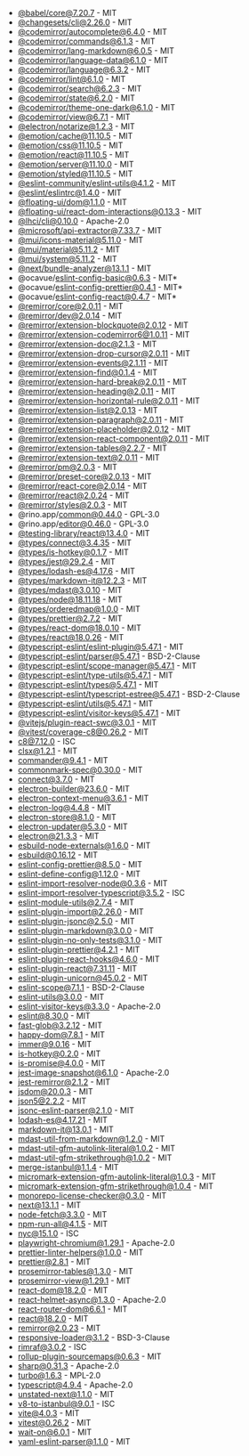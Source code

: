 - [@babel/core@7.20.7](https://github.com/babel/babel) - MIT
- [@changesets/cli@2.26.0](https://github.com/changesets/changesets/tree/main/packages/cli) - MIT
- [@codemirror/autocomplete@6.4.0](https://github.com/codemirror/autocomplete) - MIT
- [@codemirror/commands@6.1.3](https://github.com/codemirror/commands) - MIT
- [@codemirror/lang-markdown@6.0.5](https://github.com/codemirror/lang-markdown) - MIT
- [@codemirror/language-data@6.1.0](https://github.com/codemirror/language-data) - MIT
- [@codemirror/language@6.3.2](https://github.com/codemirror/language) - MIT
- [@codemirror/lint@6.1.0](https://github.com/codemirror/lint) - MIT
- [@codemirror/search@6.2.3](https://github.com/codemirror/search) - MIT
- [@codemirror/state@6.2.0](https://github.com/codemirror/state) - MIT
- [@codemirror/theme-one-dark@6.1.0](https://github.com/codemirror/theme-one-dark) - MIT
- [@codemirror/view@6.7.1](https://github.com/codemirror/view) - MIT
- [@electron/notarize@1.2.3](https://github.com/electron/notarize) - MIT
- [@emotion/cache@11.10.5](https://github.com/emotion-js/emotion/tree/main/packages/cache) - MIT
- [@emotion/css@11.10.5](https://github.com/emotion-js/emotion/tree/main/packages/css) - MIT
- [@emotion/react@11.10.5](https://github.com/emotion-js/emotion/tree/main/packages/react) - MIT
- [@emotion/server@11.10.0](https://github.com/emotion-js/emotion/tree/main/packages/server) - MIT
- [@emotion/styled@11.10.5](https://github.com/emotion-js/emotion/tree/main/packages/styled) - MIT
- [@eslint-community/eslint-utils@4.1.2](https://github.com/eslint-community/eslint-utils) - MIT
- [@eslint/eslintrc@1.4.0](https://github.com/eslint/eslintrc) - MIT
- [@floating-ui/dom@1.1.0](https://github.com/floating-ui/floating-ui) - MIT
- [@floating-ui/react-dom-interactions@0.13.3](https://github.com/floating-ui/floating-ui) - MIT
- [@lhci/cli@0.10.0](https://github.com/GoogleChrome/lighthouse-ci) - Apache-2.0
- [@microsoft/api-extractor@7.33.7](https://github.com/microsoft/rushstack) - MIT
- [@mui/icons-material@5.11.0](https://github.com/mui/material-ui) - MIT
- [@mui/material@5.11.2](https://github.com/mui/material-ui) - MIT
- [@mui/system@5.11.2](https://github.com/mui/material-ui) - MIT
- [@next/bundle-analyzer@13.1.1](https://github.com/vercel/next.js) - MIT
- @ocavue/eslint-config-basic@0.6.3 - MIT*
- @ocavue/eslint-config-prettier@0.4.1 - MIT*
- @ocavue/eslint-config-react@0.4.7 - MIT*
- [@remirror/core@2.0.11](https://github.com/remirror/remirror) - MIT
- [@remirror/dev@2.0.14](https://github.com/remirror/remirror) - MIT
- [@remirror/extension-blockquote@2.0.12](https://github.com/remirror/remirror) - MIT
- [@remirror/extension-codemirror6@1.0.11](https://github.com/remirror/remirror) - MIT
- [@remirror/extension-doc@2.1.3](https://github.com/remirror/remirror) - MIT
- [@remirror/extension-drop-cursor@2.0.11](https://github.com/remirror/remirror) - MIT
- [@remirror/extension-events@2.1.11](https://github.com/remirror/remirror) - MIT
- [@remirror/extension-find@0.1.4](https://github.com/remirror/remirror) - MIT
- [@remirror/extension-hard-break@2.0.11](https://github.com/remirror/remirror) - MIT
- [@remirror/extension-heading@2.0.11](https://github.com/remirror/remirror) - MIT
- [@remirror/extension-horizontal-rule@2.0.11](https://github.com/remirror/remirror) - MIT
- [@remirror/extension-list@2.0.13](https://github.com/remirror/remirror) - MIT
- [@remirror/extension-paragraph@2.0.11](https://github.com/remirror/remirror) - MIT
- [@remirror/extension-placeholder@2.0.12](https://github.com/remirror/remirror) - MIT
- [@remirror/extension-react-component@2.0.11](https://github.com/remirror/remirror) - MIT
- [@remirror/extension-tables@2.2.7](https://github.com/remirror/remirror) - MIT
- [@remirror/extension-text@2.0.11](https://github.com/remirror/remirror) - MIT
- [@remirror/pm@2.0.3](https://github.com/remirror/remirror) - MIT
- [@remirror/preset-core@2.0.13](https://github.com/remirror/remirror) - MIT
- [@remirror/react-core@2.0.14](https://github.com/remirror/remirror) - MIT
- [@remirror/react@2.0.24](https://github.com/remirror/remirror) - MIT
- [@remirror/styles@2.0.3](https://github.com/remirror/remirror) - MIT
- @rino.app/common@0.44.0 - GPL-3.0
- @rino.app/editor@0.46.0 - GPL-3.0
- [@testing-library/react@13.4.0](https://github.com/testing-library/react-testing-library) - MIT
- [@types/connect@3.4.35](https://github.com/DefinitelyTyped/DefinitelyTyped) - MIT
- [@types/is-hotkey@0.1.7](https://github.com/DefinitelyTyped/DefinitelyTyped) - MIT
- [@types/jest@29.2.4](https://github.com/DefinitelyTyped/DefinitelyTyped) - MIT
- [@types/lodash-es@4.17.6](https://github.com/DefinitelyTyped/DefinitelyTyped) - MIT
- [@types/markdown-it@12.2.3](https://github.com/DefinitelyTyped/DefinitelyTyped) - MIT
- [@types/mdast@3.0.10](https://github.com/DefinitelyTyped/DefinitelyTyped) - MIT
- [@types/node@18.11.18](https://github.com/DefinitelyTyped/DefinitelyTyped) - MIT
- [@types/orderedmap@1.0.0](https://github.com/DefinitelyTyped/DefinitelyTyped) - MIT
- [@types/prettier@2.7.2](https://github.com/DefinitelyTyped/DefinitelyTyped) - MIT
- [@types/react-dom@18.0.10](https://github.com/DefinitelyTyped/DefinitelyTyped) - MIT
- [@types/react@18.0.26](https://github.com/DefinitelyTyped/DefinitelyTyped) - MIT
- [@typescript-eslint/eslint-plugin@5.47.1](https://github.com/typescript-eslint/typescript-eslint) - MIT
- [@typescript-eslint/parser@5.47.1](https://github.com/typescript-eslint/typescript-eslint) - BSD-2-Clause
- [@typescript-eslint/scope-manager@5.47.1](https://github.com/typescript-eslint/typescript-eslint) - MIT
- [@typescript-eslint/type-utils@5.47.1](https://github.com/typescript-eslint/typescript-eslint) - MIT
- [@typescript-eslint/types@5.47.1](https://github.com/typescript-eslint/typescript-eslint) - MIT
- [@typescript-eslint/typescript-estree@5.47.1](https://github.com/typescript-eslint/typescript-eslint) - BSD-2-Clause
- [@typescript-eslint/utils@5.47.1](https://github.com/typescript-eslint/typescript-eslint) - MIT
- [@typescript-eslint/visitor-keys@5.47.1](https://github.com/typescript-eslint/typescript-eslint) - MIT
- [@vitejs/plugin-react-swc@3.0.1](https://github.com/vitejs/vite-plugin-react-swc) - MIT
- [@vitest/coverage-c8@0.26.2](https://github.com/vitest-dev/vitest) - MIT
- [c8@7.12.0](https://github.com/bcoe/c8) - ISC
- [clsx@1.2.1](https://github.com/lukeed/clsx) - MIT
- [commander@9.4.1](https://github.com/tj/commander.js) - MIT
- [commonmark-spec@0.30.0](https://github.com/commonmark/CommonMark) - MIT
- [connect@3.7.0](https://github.com/senchalabs/connect) - MIT
- [electron-builder@23.6.0](https://github.com/electron-userland/electron-builder) - MIT
- [electron-context-menu@3.6.1](https://github.com/sindresorhus/electron-context-menu) - MIT
- [electron-log@4.4.8](https://github.com/megahertz/electron-log) - MIT
- [electron-store@8.1.0](https://github.com/sindresorhus/electron-store) - MIT
- [electron-updater@5.3.0](https://github.com/electron-userland/electron-builder) - MIT
- [electron@21.3.3](https://github.com/electron/electron) - MIT
- [esbuild-node-externals@1.6.0](https://github.com/pradel/esbuild-node-externals) - MIT
- [esbuild@0.16.12](https://github.com/evanw/esbuild) - MIT
- [eslint-config-prettier@8.5.0](https://github.com/prettier/eslint-config-prettier) - MIT
- [eslint-define-config@1.12.0](https://github.com/Shinigami92/eslint-define-config) - MIT
- [eslint-import-resolver-node@0.3.6](https://github.com/import-js/eslint-plugin-import) - MIT
- [eslint-import-resolver-typescript@3.5.2](https://github.com/import-js/eslint-import-resolver-typescript) - ISC
- [eslint-module-utils@2.7.4](https://github.com/import-js/eslint-plugin-import) - MIT
- [eslint-plugin-import@2.26.0](https://github.com/import-js/eslint-plugin-import) - MIT
- [eslint-plugin-jsonc@2.5.0](https://github.com/ota-meshi/eslint-plugin-jsonc) - MIT
- [eslint-plugin-markdown@3.0.0](https://github.com/eslint/eslint-plugin-markdown) - MIT
- [eslint-plugin-no-only-tests@3.1.0](https://github.com/levibuzolic/eslint-plugin-no-only-tests) - MIT
- [eslint-plugin-prettier@4.2.1](https://github.com/prettier/eslint-plugin-prettier) - MIT
- [eslint-plugin-react-hooks@4.6.0](https://github.com/facebook/react) - MIT
- [eslint-plugin-react@7.31.11](https://github.com/jsx-eslint/eslint-plugin-react) - MIT
- [eslint-plugin-unicorn@45.0.2](https://github.com/sindresorhus/eslint-plugin-unicorn) - MIT
- [eslint-scope@7.1.1](https://github.com/eslint/eslint-scope) - BSD-2-Clause
- [eslint-utils@3.0.0](https://github.com/mysticatea/eslint-utils) - MIT
- [eslint-visitor-keys@3.3.0](https://github.com/eslint/eslint-visitor-keys) - Apache-2.0
- [eslint@8.30.0](https://github.com/eslint/eslint) - MIT
- [fast-glob@3.2.12](https://github.com/mrmlnc/fast-glob) - MIT
- [happy-dom@7.8.1](https://github.com/capricorn86/happy-dom) - MIT
- [immer@9.0.16](https://github.com/immerjs/immer) - MIT
- [is-hotkey@0.2.0](https://github.com/ianstormtaylor/is-hotkey) - MIT
- [is-promise@4.0.0](https://github.com/then/is-promise) - MIT
- [jest-image-snapshot@6.1.0](https://github.com/americanexpress/jest-image-snapshot) - Apache-2.0
- [jest-remirror@2.1.2](https://github.com/remirror/remirror) - MIT
- [jsdom@20.0.3](https://github.com/jsdom/jsdom) - MIT
- [json5@2.2.2](https://github.com/json5/json5) - MIT
- [jsonc-eslint-parser@2.1.0](https://github.com/ota-meshi/jsonc-eslint-parser) - MIT
- [lodash-es@4.17.21](https://github.com/lodash/lodash) - MIT
- [markdown-it@13.0.1](https://github.com/markdown-it/markdown-it) - MIT
- [mdast-util-from-markdown@1.2.0](https://github.com/syntax-tree/mdast-util-from-markdown) - MIT
- [mdast-util-gfm-autolink-literal@1.0.2](https://github.com/syntax-tree/mdast-util-gfm-autolink-literal) - MIT
- [mdast-util-gfm-strikethrough@1.0.2](https://github.com/syntax-tree/mdast-util-gfm-strikethrough) - MIT
- [merge-istanbul@1.1.4](https://github.com/ocavue/merge-istanbul) - MIT
- [micromark-extension-gfm-autolink-literal@1.0.3](https://github.com/micromark/micromark-extension-gfm-autolink-literal) - MIT
- [micromark-extension-gfm-strikethrough@1.0.4](https://github.com/micromark/micromark-extension-gfm-strikethrough) - MIT
- [monorepo-license-checker@0.3.0](https://github.com/ocavue/monorepo-license-checker) - MIT
- [next@13.1.1](https://github.com/vercel/next.js) - MIT
- [node-fetch@3.3.0](https://github.com/node-fetch/node-fetch) - MIT
- [npm-run-all@4.1.5](https://github.com/mysticatea/npm-run-all) - MIT
- [nyc@15.1.0](https://github.com/istanbuljs/nyc) - ISC
- [playwright-chromium@1.29.1](https://github.com/Microsoft/playwright) - Apache-2.0
- [prettier-linter-helpers@1.0.0](https://github.com/prettier/prettier-linter-helpers) - MIT
- [prettier@2.8.1](https://github.com/prettier/prettier) - MIT
- [prosemirror-tables@1.3.0](https://github.com/prosemirror/prosemirror-tables) - MIT
- [prosemirror-view@1.29.1](https://github.com/prosemirror/prosemirror-view) - MIT
- [react-dom@18.2.0](https://github.com/facebook/react) - MIT
- [react-helmet-async@1.3.0](https://github.com/staylor/react-helmet-async) - Apache-2.0
- [react-router-dom@6.6.1](https://github.com/remix-run/react-router) - MIT
- [react@18.2.0](https://github.com/facebook/react) - MIT
- [remirror@2.0.23](https://github.com/remirror/remirror) - MIT
- [responsive-loader@3.1.2](https://github.com/dazuaz/responsive-loader) - BSD-3-Clause
- [rimraf@3.0.2](https://github.com/isaacs/rimraf) - ISC
- [rollup-plugin-sourcemaps@0.6.3](https://github.com/maxdavidson/rollup-plugin-sourcemaps) - MIT
- [sharp@0.31.3](https://github.com/lovell/sharp) - Apache-2.0
- [turbo@1.6.3](https://github.com/vercel/turbo) - MPL-2.0
- [typescript@4.9.4](https://github.com/Microsoft/TypeScript) - Apache-2.0
- unstated-next@1.1.0 - MIT
- [v8-to-istanbul@9.0.1](https://github.com/istanbuljs/v8-to-istanbul) - ISC
- [vite@4.0.3](https://github.com/vitejs/vite) - MIT
- [vitest@0.26.2](https://github.com/vitest-dev/vitest) - MIT
- [wait-on@6.0.1](https://github.com/jeffbski/wait-on) - MIT
- [yaml-eslint-parser@1.1.0](https://github.com/ota-meshi/yaml-eslint-parser) - MIT
